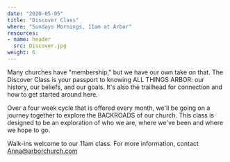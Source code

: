```yaml
---
date: "2020-05-05"
title: "Discover Class"
where: "Sundays Mornings, 11am at Arbor"
resources:
- name: header
  src: Discover.jpg
weight: 6
---
```


Many churches have "membership," but we have our own take on that. The Discover Class is your passport to knowing ALL THINGS ARBOR: our history, our beliefs, and our goals. It's also the trailhead for connection and how to get started around here. 

Over a four week cycle that is offered every month, we'll be going on a journey together to explore the BACKROADS of our church. This class is designed to be an exploration of who we are, where we've been and where we hope to go.

Walk-ins welcome to our 11am class. For more information, contact Anna@arborchurch.com

